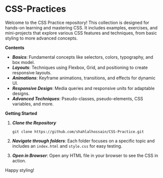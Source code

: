 # CSS-Practices

Welcome to the CSS Practice repository! This collection is designed for hands-on learning and mastering CSS. It includes examples, exercises, and mini-projects that explore various CSS features and techniques, from basic styling to more advanced concepts.

**Contents**

* **_Basics_**: Fundamental concepts like selectors, colors, typography, and box model.
* **_Layouts_**: Techniques using Flexbox, Grid, and positioning to create responsive layouts. 
* **_Animations_**: Keyframe animations, transitions, and effects for dynamic UI. 
* **_Responsive Design_**: Media queries and responsive units for adaptable designs. 
* **_Advanced Techniques_**: Pseudo-classes, pseudo-elements, CSS variables, and more.

**Getting Started**
1. **_Clone the Repository_**

   `git clone https://github.com/shahlalhossain/CSS-Practice.git`
2. **_Navigate through folders_**: Each folder focuses on a specific topic and includes an `index.html` and `style.css` for easy testing.
3. **_Open in Browser_**: Open any HTML file in your browser to see the CSS in action.


Happy styling!